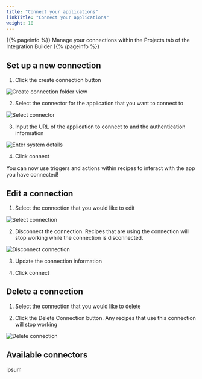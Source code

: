 ```yaml
---
title: "Connect your applications"
linkTitle: "Connect your applications"
weight: 10
---
```


{{% pageinfo %}}
Manage your connections within the Projects tab of the Integration Builder
{{% /pageinfo %}}

## Set up a new connection

1. Click the create connection button

![Create connection folder view](/integrations/integration_builder/connect_your_apps/set_up_connection/folder_view.png "Create connection folder view")

2. Select the connector for the application that you want to connect to

![Select connector](/integrations/integration_builder/connect_your_apps/set_up_connection/select_connector.png "Select connector")

3. Input the URL of the application to connect to and the authentication information

![Enter system details](/integrations/integration_builder/connect_your_apps/set_up_connection/enter_system_details.png "Enter system details")

4. Click connect

You can now use triggers and actions within recipes to interact with the app you have connected!

## Edit a connection

1. Select the connection that you would like to edit

![Select connection](/integrations/integration_builder/connect_your_apps/edit_connection/select_connection.png "Select connection")

2. Disconnect the connection. Recipes that are using the connection will stop working while the connection is disconnected.

![Disconnect connection](/integrations/integration_builder/connect_your_apps/edit_connection/disconnect_connection.png "Disconnect connection")

3. Update the connection information

4. Click connect

## Delete a connection

1. Select the connection that you would like to delete

2. Click the Delete Connection button. Any recipes that use this connection will stop working

![Delete connection](/integrations/integration_builder/connect_your_apps/delete_connection/delete_connection.png "Delete connection")

## Available connectors

ipsum
